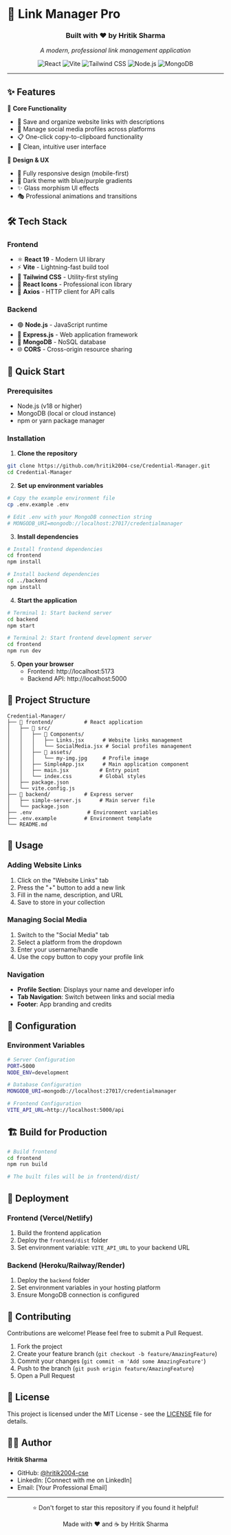 # 🔗 Link Manager Pro

<div align="center">
  <h3>Built with ♥ by Hritik Sharma</h3>
  <p><em>A modern, professional link management application</em></p>
  
  ![React](https://img.shields.io/badge/React-61DAFB?style=for-the-badge&logo=react&logoColor=black)
  ![Vite](https://img.shields.io/badge/Vite-646CFF?style=for-the-badge&logo=vite&logoColor=white)
  ![Tailwind CSS](https://img.shields.io/badge/Tailwind_CSS-38B2AC?style=for-the-badge&logo=tailwind-css&logoColor=white)
  ![Node.js](https://img.shields.io/badge/Node.js-339933?style=for-the-badge&logo=node.js&logoColor=white)
  ![MongoDB](https://img.shields.io/badge/MongoDB-47A248?style=for-the-badge&logo=mongodb&logoColor=white)
</div>

---

## ✨ Features

🌟 **Core Functionality**
- 📝 Save and organize website links with descriptions
- 🔗 Manage social media profiles across platforms
- 📋 One-click copy-to-clipboard functionality
- 🎯 Clean, intuitive user interface

🎨 **Design & UX**
- 📱 Fully responsive design (mobile-first)
- 🌙 Dark theme with blue/purple gradients
- ✨ Glass morphism UI effects
- 🎭 Professional animations and transitions

## 🛠️ Tech Stack

### Frontend
- ⚛️ **React 19** - Modern UI library
- ⚡ **Vite** - Lightning-fast build tool
- 🎨 **Tailwind CSS** - Utility-first styling
- 🎯 **React Icons** - Professional icon library
- 📡 **Axios** - HTTP client for API calls

### Backend
- 🟢 **Node.js** - JavaScript runtime
- 🚀 **Express.js** - Web application framework
- 🍃 **MongoDB** - NoSQL database
- 🌐 **CORS** - Cross-origin resource sharing

## 🚀 Quick Start

### Prerequisites
- Node.js (v18 or higher)
- MongoDB (local or cloud instance)
- npm or yarn package manager

### Installation

1. **Clone the repository**
```bash
git clone https://github.com/hritik2004-cse/Credential-Manager.git
cd Credential-Manager
```

2. **Set up environment variables**
```bash
# Copy the example environment file
cp .env.example .env

# Edit .env with your MongoDB connection string
# MONGODB_URI=mongodb://localhost:27017/credentialmanager
```

3. **Install dependencies**
```bash
# Install frontend dependencies
cd frontend
npm install

# Install backend dependencies
cd ../backend
npm install
```

4. **Start the application**
```bash
# Terminal 1: Start backend server
cd backend
npm start

# Terminal 2: Start frontend development server
cd frontend
npm run dev
```

5. **Open your browser**
   - Frontend: http://localhost:5173
   - Backend API: http://localhost:5000

## 📁 Project Structure

```
Credential-Manager/
├── 📂 frontend/          # React application
│   ├── 📂 src/
│   │   ├── 📂 Components/
│   │   │   ├── Links.jsx      # Website links management
│   │   │   └── SocialMedia.jsx # Social profiles management
│   │   ├── 📂 assets/
│   │   │   └── my-img.jpg     # Profile image
│   │   ├── SimpleApp.jsx      # Main application component
│   │   ├── main.jsx          # Entry point
│   │   └── index.css         # Global styles
│   ├── package.json
│   └── vite.config.js
├── 📂 backend/           # Express server
│   ├── simple-server.js      # Main server file
│   └── package.json
├── .env                  # Environment variables
├── .env.example         # Environment template
└── README.md
```

## 🎯 Usage

### Adding Website Links
1. Click on the "Website Links" tab
2. Press the "+" button to add a new link
3. Fill in the name, description, and URL
4. Save to store in your collection

### Managing Social Media
1. Switch to the "Social Media" tab
2. Select a platform from the dropdown
3. Enter your username/handle
4. Use the copy button to copy your profile link

### Navigation
- **Profile Section**: Displays your name and developer info
- **Tab Navigation**: Switch between links and social media
- **Footer**: App branding and credits

## 🔧 Configuration

### Environment Variables
```bash
# Server Configuration
PORT=5000
NODE_ENV=development

# Database Configuration
MONGODB_URI=mongodb://localhost:27017/credentialmanager

# Frontend Configuration
VITE_API_URL=http://localhost:5000/api
```

## 🏗️ Build for Production

```bash
# Build frontend
cd frontend
npm run build

# The built files will be in frontend/dist/
```

## 🚀 Deployment

### Frontend (Vercel/Netlify)
1. Build the frontend application
2. Deploy the `frontend/dist` folder
3. Set environment variable: `VITE_API_URL` to your backend URL

### Backend (Heroku/Railway/Render)
1. Deploy the `backend` folder
2. Set environment variables in your hosting platform
3. Ensure MongoDB connection is configured

## 🤝 Contributing

Contributions are welcome! Please feel free to submit a Pull Request.

1. Fork the project
2. Create your feature branch (`git checkout -b feature/AmazingFeature`)
3. Commit your changes (`git commit -m 'Add some AmazingFeature'`)
4. Push to the branch (`git push origin feature/AmazingFeature`)
5. Open a Pull Request

## 📄 License

This project is licensed under the MIT License - see the [LICENSE](LICENSE) file for details.

## 👨‍💻 Author

**Hritik Sharma**
- GitHub: [@hritik2004-cse](https://github.com/hritik2004-cse)
- LinkedIn: [Connect with me on LinkedIn]
- Email: [Your Professional Email]

---

<div align="center">
  <p>⭐ Don't forget to star this repository if you found it helpful!</p>
  <p>Made with ♥ and ☕ by Hritik Sharma</p>
</div>
